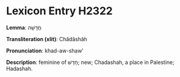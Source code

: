 # Lexicon Entry H2322

**Lemma**: חֲדָשָׁה

**Transliteration (xlit)**: Chădâshâh

**Pronunciation**: khad-aw-shaw'

**Description**:
feminine of חָדָשׁ; new; Chadashah, a place in Palestine; Hadashah.
